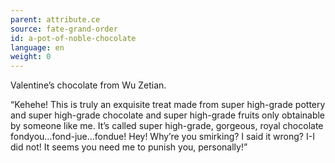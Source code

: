 ```yaml
---
parent: attribute.ce
source: fate-grand-order
id: a-pot-of-noble-chocolate
language: en
weight: 0
---
```


Valentine’s chocolate from Wu Zetian.

“Kehehe! This is truly an exquisite treat made from super high-grade pottery and super high-grade chocolate and super high-grade fruits only obtainable by someone like me. It’s called super high-grade, gorgeous, royal chocolate fondyou…fond-jue…fondue!
Hey! Why’re you smirking?
I said it wrong? I-I did not! It seems you need me to punish you, personally!”
